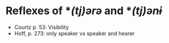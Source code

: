 # Reflexes of \**(tj)ərə* and \**(tj)ənɨ*

* Courtz p. 53: Visibility
* Hoff, p. 273: only speaker vs speaker and hearer